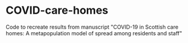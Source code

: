 # COVID-care-homes
Code to recreate results from manuscript "COVID-19 in Scottish care homes: A metapopulation model of spread among residents and staff"
